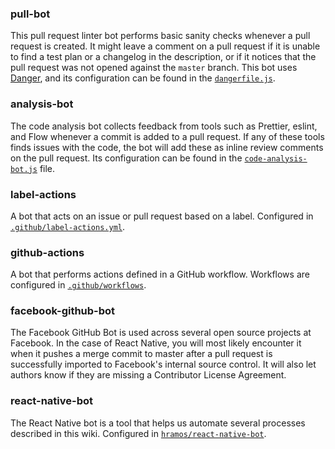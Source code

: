 ### pull-bot

This pull request linter bot performs basic sanity checks whenever a pull request is created. It might leave a comment on a pull request if it is unable to find a test plan or a changelog in the description, or if it notices that the pull request was not opened against the `master` branch. This bot uses [Danger](https://danger.systems), and its configuration can be found in the [`dangerfile.js`](https://github.com/facebook/react-native/blob/master/bots/dangerfile.js).

### analysis-bot

The code analysis bot collects feedback from tools such as Prettier, eslint, and Flow whenever a commit is added to a pull request. If any of these tools finds issues with the code, the bot will add these as inline review comments on the pull request. Its configuration can be found in the [`code-analysis-bot.js`](https://github.com/facebook/react-native/blob/master/scripts/circleci/code-analysis-bot.js) file.

### label-actions

A bot that acts on an issue or pull request based on a label. Configured in [`.github/label-actions.yml`](https://github.com/facebook/react-native/blob/master/.github/label-actions.yml).

### github-actions

A bot that performs actions defined in a GitHub workflow. Workflows are configured in [`.github/workflows`](https://github.com/facebook/react-native/tree/master/.github/workflows).

### facebook-github-bot

The Facebook GitHub Bot is used across several open source projects at Facebook. In the case of React Native, you will most likely encounter it when it pushes a merge commit to master after a pull request is successfully imported to Facebook's internal source control. It will also let authors know if they are missing a Contributor License Agreement.

### react-native-bot

The React Native bot is a tool that helps us automate several processes described in this wiki. Configured in [`hramos/react-native-bot`](https://github.com/hramos/react-native-bot).
